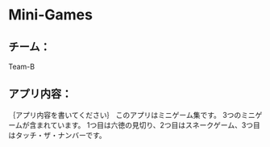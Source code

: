 # Mini-Games
## チーム：
Team-B
## アプリ内容：
｛アプリ内容を書いてください｝
このアプリはミニゲーム集です。
3つのミニゲームが含まれています。
1つ目は六徳の見切り、2つ目はスネークゲーム、3つ目はタッチ・ザ・ナンバーです。
